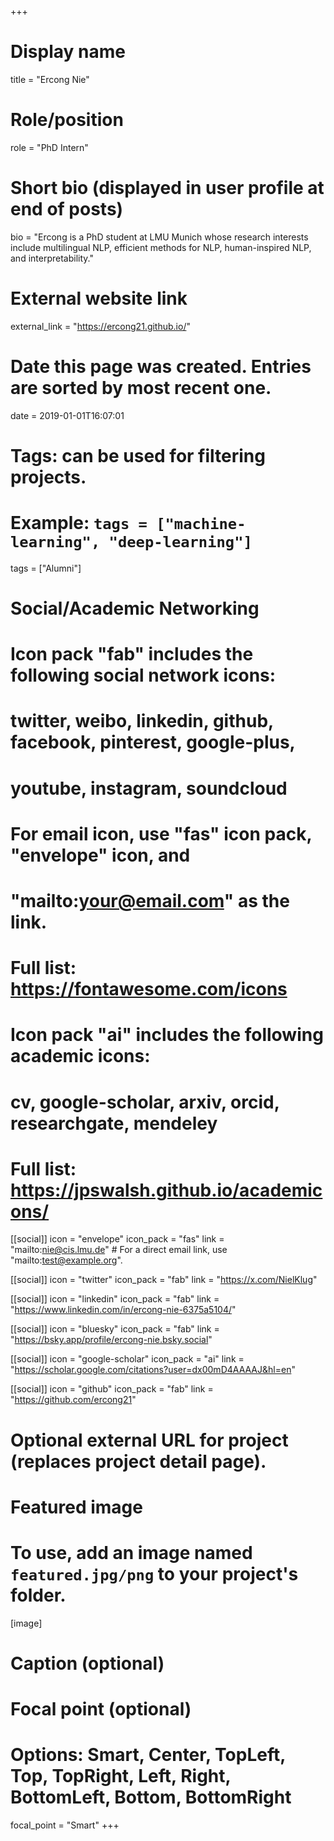 +++
# Display name
title = "Ercong Nie"

# Role/position
role = "PhD Intern"

# Short bio (displayed in user profile at end of posts)
bio = "Ercong is a PhD student at LMU Munich whose research interests include multilingual NLP, efficient methods for NLP, human-inspired NLP, and interpretability."

# External website link
external_link = "https://ercong21.github.io/"

# Date this page was created. Entries are sorted by most recent one.
date = 2019-01-01T16:07:01

# Tags: can be used for filtering projects.
# Example: `tags = ["machine-learning", "deep-learning"]`
tags = ["Alumni"]

# Social/Academic Networking
#
# Icon pack "fab" includes the following social network icons:
#
#   twitter, weibo, linkedin, github, facebook, pinterest, google-plus,
#   youtube, instagram, soundcloud
#
#   For email icon, use "fas" icon pack, "envelope" icon, and
#   "mailto:your@email.com" as the link.
#
#   Full list: https://fontawesome.com/icons
#
# Icon pack "ai" includes the following academic icons:
#
#   cv, google-scholar, arxiv, orcid, researchgate, mendeley
#
#   Full list: https://jpswalsh.github.io/academicons/

[[social]]
icon = "envelope"
icon_pack = "fas"
link = "mailto:nie@cis.lmu.de"  # For a direct email link, use "mailto:test@example.org".

[[social]]
icon = "twitter"
icon_pack = "fab"
link = "https://x.com/NielKlug"

[[social]]
icon = "linkedin"
icon_pack = "fab"
link = "https://www.linkedin.com/in/ercong-nie-6375a5104/"

[[social]]
  icon = "bluesky"
  icon_pack = "fab"
  link = "https://bsky.app/profile/ercong-nie.bsky.social"

[[social]]
icon = "google-scholar"
icon_pack = "ai"
link = "https://scholar.google.com/citations?user=dx00mD4AAAAJ&hl=en"

[[social]]
icon = "github"
icon_pack = "fab"
link = "https://github.com/ercong21"


# Optional external URL for project (replaces project detail page).

# Featured image
# To use, add an image named `featured.jpg/png` to your project's folder. 
[image]
  # Caption (optional)

  # Focal point (optional)
  # Options: Smart, Center, TopLeft, Top, TopRight, Left, Right, BottomLeft, Bottom, BottomRight
  focal_point = "Smart"
+++
